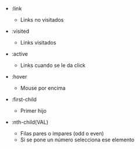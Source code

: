 - :link

  - Links no visitados

- :visited

  - Links visitados

- :active

  - Links cuando se le da click

- :hover

  - Mouse por encima

- :first-child

  - Primer hijo

- :nth-child(VAL)

  - Filas pares o impares (odd o even)
  - Si se pone un número selecciona ese elemento
